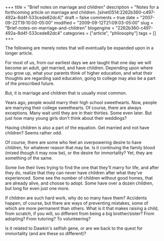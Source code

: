 +++
title = "Brief notes on marriage and children"
description = "Notes for a forthcoming article on marriage and children. [slnet0514:2262b360-c497-492a-8d4f-533cede82dc4]"
draft = false
comments = true
date = "2007-09-22T19:10:00-05:00"
modified = "2009-09-12T21:09:03-05:00"
slug = "Brief-notes-on-marriage-and-children"
blogengine = "2262b360-c497-492a-8d4f-533cede82dc4"
categories = ["article", "philosophy"]
tags = []
+++

<div class="notes">
<p>The following are merely notes that will eventually be expanded upon in a longer article.</p>
</div>
<p>For most of us, from our earliest days we are taught that one day we will become an adult, get married, and have children. Depending upon where you grow up, what your parents think of higher education, and what their thoughts are regarding said education, going to college may also be a part of the prescribed future.</p>
<p>But, it is marriage and children that is usually most common.</p>
<p>Years ago, people would marry their high school sweethearts. Now, people are marrying their college sweethearts. Of course, there are always exceptions. Many wait until they are in their thirties. Some even later. But just how many young girls don't think about their weddings?</p>
<p>Having children is also a part of the equation. Get married and not have children? Seems rather odd.</p>
<p>Of course, there are some who feel an overpowering desire to have children, for whatever reason that may be. Is it continuing the family blood (mixed though it may now be), or the desire for immortality? Yet, they are something of the same.</p>
<p>Some live their lives trying to find the one that they'll marry for life, and after they do, realize that they can never have children after what they've experienced. Some see the number of children without good homes, that are already alive, and choose to adopt. Some have over a dozen children, but long for even just one more.</p>
<p>If children are such hard work, why do so many have them? Accidents happen, of course, but there are ways of preventing mistakes, some of which are more permanent than others. What is it that makes raising a child, from scratch, if you will, so different from being a big brother/sister? From adopting? From tutoring? To volunteering?</p>
<p>Is it related to Dawkin's selfish gene, or are we back to the quest for immortality (and are these so different)?</p>
